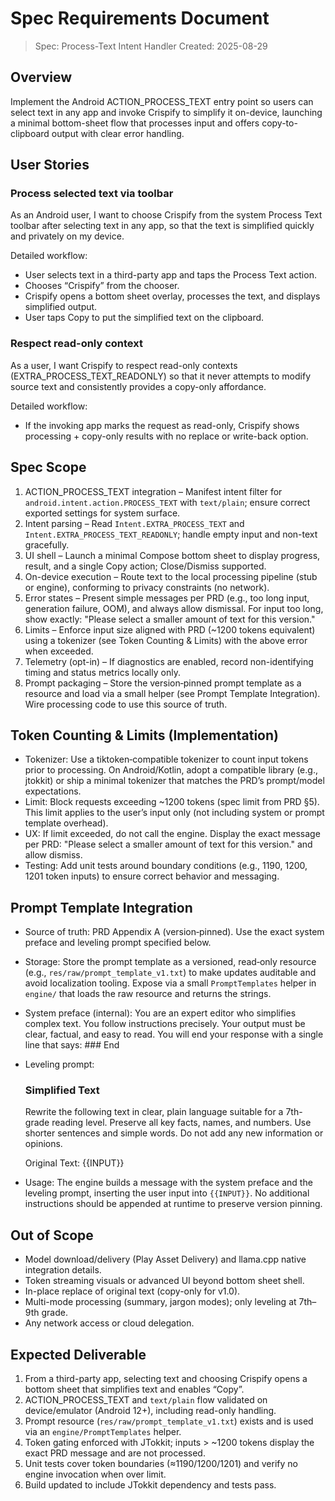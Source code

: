 # Spec Requirements Document

> Spec: Process-Text Intent Handler
> Created: 2025-08-29

## Overview

Implement the Android ACTION_PROCESS_TEXT entry point so users can select text in any app and invoke Crispify to simplify it on-device, launching a minimal bottom-sheet flow that processes input and offers copy-to-clipboard output with clear error handling.

## User Stories

### Process selected text via toolbar

As an Android user, I want to choose Crispify from the system Process Text toolbar after selecting text in any app, so that the text is simplified quickly and privately on my device.

Detailed workflow:
- User selects text in a third-party app and taps the Process Text action.
- Chooses “Crispify” from the chooser.
- Crispify opens a bottom sheet overlay, processes the text, and displays simplified output.
- User taps Copy to put the simplified text on the clipboard.

### Respect read-only context

As a user, I want Crispify to respect read-only contexts (EXTRA_PROCESS_TEXT_READONLY) so that it never attempts to modify source text and consistently provides a copy-only affordance.

Detailed workflow:
- If the invoking app marks the request as read-only, Crispify shows processing + copy-only results with no replace or write-back option.

## Spec Scope

1. ACTION_PROCESS_TEXT integration – Manifest intent filter for `android.intent.action.PROCESS_TEXT` with `text/plain`; ensure correct exported settings for system surface.
2. Intent parsing – Read `Intent.EXTRA_PROCESS_TEXT` and `Intent.EXTRA_PROCESS_TEXT_READONLY`; handle empty input and non-text gracefully.
3. UI shell – Launch a minimal Compose bottom sheet to display progress, result, and a single Copy action; Close/Dismiss supported.
4. On-device execution – Route text to the local processing pipeline (stub or engine), conforming to privacy constraints (no network).
5. Error states – Present simple messages per PRD (e.g., too long input, generation failure, OOM), and always allow dismissal. For input too long, show exactly: "Please select a smaller amount of text for this version."
6. Limits – Enforce input size aligned with PRD (~1200 tokens equivalent) using a tokenizer (see Token Counting & Limits) with the above error when exceeded.
7. Telemetry (opt-in) – If diagnostics are enabled, record non-identifying timing and status metrics locally only.
8. Prompt packaging – Store the version‑pinned prompt template as a resource and load via a small helper (see Prompt Template Integration). Wire processing code to use this source of truth.

## Token Counting & Limits (Implementation)

- Tokenizer: Use a tiktoken‑compatible tokenizer to count input tokens prior to processing. On Android/Kotlin, adopt a compatible library (e.g., jtokkit) or ship a minimal tokenizer that matches the PRD’s prompt/model expectations.
- Limit: Block requests exceeding ~1200 tokens (spec limit from PRD §5). This limit applies to the user’s input only (not including system or prompt template overhead).
- UX: If limit exceeded, do not call the engine. Display the exact message per PRD: "Please select a smaller amount of text for this version." and allow dismiss.
- Testing: Add unit tests around boundary conditions (e.g., 1190, 1200, 1201 token inputs) to ensure correct behavior and messaging.

## Prompt Template Integration

- Source of truth: PRD Appendix A (version‑pinned). Use the exact system preface and leveling prompt specified below.
- Storage: Store the prompt template as a versioned, read‑only resource (e.g., `res/raw/prompt_template_v1.txt`) to make updates auditable and avoid localization tooling. Expose via a small `PromptTemplates` helper in `engine/` that loads the raw resource and returns the strings.
- System preface (internal):
  You are an expert editor who simplifies complex text. You follow instructions precisely. Your output must be clear, factual, and easy to read. You will end your response with a single line that says: ### End

- Leveling prompt:
  ### Simplified Text

  Rewrite the following text in clear, plain language suitable for a 7th-grade reading level. Preserve all key facts, names, and numbers. Use shorter sentences and simple words. Do not add any new information or opinions.

  Original Text:
  {{INPUT}}

- Usage: The engine builds a message with the system preface and the leveling prompt, inserting the user input into `{{INPUT}}`. No additional instructions should be appended at runtime to preserve version pinning.

## Out of Scope

- Model download/delivery (Play Asset Delivery) and llama.cpp native integration details.
- Token streaming visuals or advanced UI beyond bottom sheet shell.
- In-place replace of original text (copy-only for v1.0).
- Multi-mode processing (summary, jargon modes); only leveling at 7th–9th grade.
- Any network access or cloud delegation.

## Expected Deliverable

1. From a third-party app, selecting text and choosing Crispify opens a bottom sheet that simplifies text and enables “Copy”.
2. ACTION_PROCESS_TEXT and `text/plain` flow validated on device/emulator (Android 12+), including read-only handling.
3. Prompt resource (`res/raw/prompt_template_v1.txt`) exists and is used via an `engine/PromptTemplates` helper.
4. Token gating enforced with JTokkit; inputs > ~1200 tokens display the exact PRD message and are not processed.
5. Unit tests cover token boundaries (≈1190/1200/1201) and verify no engine invocation when over limit.
6. Build updated to include JTokkit dependency and tests pass.
